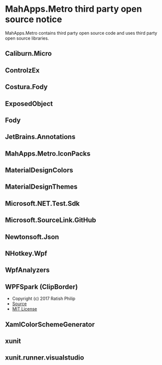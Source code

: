 # MahApps.Metro third party open source notice

MahApps.Metro contains third party open source code and uses third party open source libraries.

## Caliburn.Micro

## ControlzEx

## Costura.Fody

## ExposedObject

## Fody

## JetBrains.Annotations

## MahApps.Metro.IconPacks

## MaterialDesignColors

## MaterialDesignThemes

## Microsoft.NET.Test.Sdk

## Microsoft.SourceLink.GitHub

## Newtonsoft.Json

## NHotkey.Wpf

## WpfAnalyzers

## WPFSpark (ClipBorder)

* Copyright (c) 2017 Ratish Philip
* [Source](https://github.com/ratishphilip/wpfspark)
* [MIT License](https://github.com/ratishphilip/wpfspark/blob/master/LICENSE)

## XamlColorSchemeGenerator

## xunit 

## xunit.runner.visualstudio
